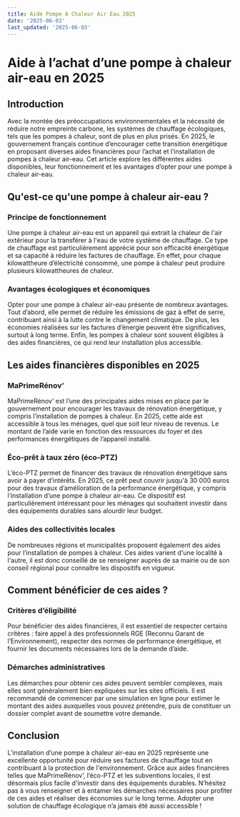 ```yaml
---
title: Aide Pompe A Chaleur Air Eau 2025
date: '2025-06-03'
last_updated: '2025-06-03'
---
```


# Aide à l’achat d’une pompe à chaleur air-eau en 2025

## Introduction

Avec la montée des préoccupations environnementales et la nécessité de réduire notre empreinte carbone, les systèmes de chauffage écologiques, tels que les pompes à chaleur, sont de plus en plus prisés. En 2025, le gouvernement français continue d’encourager cette transition énergétique en proposant diverses aides financières pour l’achat et l’installation de pompes à chaleur air-eau. Cet article explore les différentes aides disponibles, leur fonctionnement et les avantages d’opter pour une pompe à chaleur air-eau.

## Qu'est-ce qu'une pompe à chaleur air-eau ?

### Principe de fonctionnement

Une pompe à chaleur air-eau est un appareil qui extrait la chaleur de l'air extérieur pour la transférer à l'eau de votre système de chauffage. Ce type de chauffage est particulièrement apprécié pour son efficacité énergétique et sa capacité à réduire les factures de chauffage. En effet, pour chaque kilowattheure d’électricité consommé, une pompe à chaleur peut produire plusieurs kilowattheures de chaleur.

### Avantages écologiques et économiques

Opter pour une pompe à chaleur air-eau présente de nombreux avantages. Tout d’abord, elle permet de réduire les émissions de gaz à effet de serre, contribuant ainsi à la lutte contre le changement climatique. De plus, les économies réalisées sur les factures d’énergie peuvent être significatives, surtout à long terme. Enfin, les pompes à chaleur sont souvent éligibles à des aides financières, ce qui rend leur installation plus accessible.

## Les aides financières disponibles en 2025

### MaPrimeRénov’

MaPrimeRénov’ est l’une des principales aides mises en place par le gouvernement pour encourager les travaux de rénovation énergétique, y compris l’installation de pompes à chaleur. En 2025, cette aide est accessible à tous les ménages, quel que soit leur niveau de revenus. Le montant de l’aide varie en fonction des ressources du foyer et des performances énergétiques de l’appareil installé.

### Éco-prêt à taux zéro (éco-PTZ)

L’éco-PTZ permet de financer des travaux de rénovation énergétique sans avoir à payer d’intérêts. En 2025, ce prêt peut couvrir jusqu'à 30 000 euros pour des travaux d’amélioration de la performance énergétique, y compris l’installation d’une pompe à chaleur air-eau. Ce dispositif est particulièrement intéressant pour les ménages qui souhaitent investir dans des équipements durables sans alourdir leur budget.

### Aides des collectivités locales

De nombreuses régions et municipalités proposent également des aides pour l’installation de pompes à chaleur. Ces aides varient d'une localité à l'autre, il est donc conseillé de se renseigner auprès de sa mairie ou de son conseil régional pour connaître les dispositifs en vigueur.

## Comment bénéficier de ces aides ?

### Critères d’éligibilité

Pour bénéficier des aides financières, il est essentiel de respecter certains critères : faire appel à des professionnels RGE (Reconnu Garant de l’Environnement), respecter des normes de performance énergétique, et fournir les documents nécessaires lors de la demande d’aide.

### Démarches administratives

Les démarches pour obtenir ces aides peuvent sembler complexes, mais elles sont généralement bien expliquées sur les sites officiels. Il est recommandé de commencer par une simulation en ligne pour estimer le montant des aides auxquelles vous pouvez prétendre, puis de constituer un dossier complet avant de soumettre votre demande.

## Conclusion

L’installation d’une pompe à chaleur air-eau en 2025 représente une excellente opportunité pour réduire ses factures de chauffage tout en contribuant à la protection de l'environnement. Grâce aux aides financières telles que MaPrimeRénov’, l’éco-PTZ et les subventions locales, il est désormais plus facile d'investir dans des équipements durables. N’hésitez pas à vous renseigner et à entamer les démarches nécessaires pour profiter de ces aides et réaliser des économies sur le long terme. Adopter une solution de chauffage écologique n’a jamais été aussi accessible !
